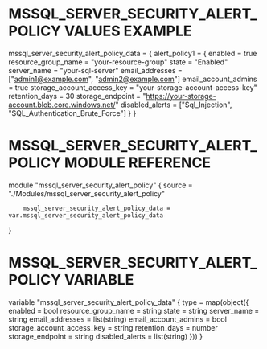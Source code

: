 # MSSQL_SERVER_SECURITY_ALERT_POLICY VALUES EXAMPLE
mssql_server_security_alert_policy_data = {
  alert_policy1 = {
    enabled                    = true
    resource_group_name        = "your-resource-group"
    state                      = "Enabled"
    server_name                = "your-sql-server"
    email_addresses            = ["admin1@example.com", "admin2@example.com"]
    email_account_admins       = true
    storage_account_access_key = "your-storage-account-access-key"
    retention_days             = 30
    storage_endpoint           = "https://your-storage-account.blob.core.windows.net/"
    disabled_alerts            = ["Sql_Injection", "SQL_Authentication_Brute_Force"]
  }
}

# MSSQL_SERVER_SECURITY_ALERT_POLICY MODULE REFERENCE
module "mssql_server_security_alert_policy" {
        source = "./Modules/mssql_server_security_alert_policy"

        mssql_server_security_alert_policy_data = var.mssql_server_security_alert_policy_data
}

# MSSQL_SERVER_SECURITY_ALERT_POLICY VARIABLE
variable "mssql_server_security_alert_policy_data" {
  type = map(object({
    enabled                    = bool
    resource_group_name        = string
    state                      = string
    server_name                = string
    email_addresses            = list(string)
    email_account_admins       = bool
    storage_account_access_key = string
    retention_days             = number
    storage_endpoint           = string
    disabled_alerts            = list(string)
  }))
}
